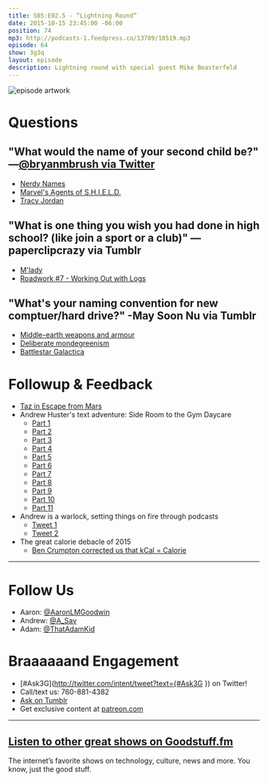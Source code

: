 ```yaml
---
title: S05:E02.5 - “Lightning Round”
date: 2015-10-15 23:45:00 -06:00
position: 74
mp3: http://podcasts-1.feedpress.co/13789/18519.mp3
episode: 64
show: 3g3q
layout: episode
description: Lightning round with special guest Mike Beasterfeld
---
```


![episode artwork][1]

# Questions

## "What would the name of your second child be?" —[@bryanmbrush via Twitter][2]

* [Nerdy Names][3]
* [Marvel's Agents of S.H.I.E.L.D.][4]
* [Tracy Jordan][5]

## "What is one thing you wish you had done in high school? (like join a sport or a club)" —paperclipcrazy via Tumblr

* [M'lady][6]
* [Roadwork #7 - Working Out with Logs][7]

## "What's your naming convention for new comptuer/hard drive?" -May Soon Nu via Tumblr

* [Middle-earth weapons and armour][8]
* [Deliberate mondegreenism][9]
* [Battlestar Galactica][10]

# Followup & Feedback

* [Taz in Escape from Mars][11]
* Andrew Huster's text adventure: Side Room to the Gym Daycare
    * [Part 1][12]
    * [Part 2][13]
    * [Part 3][14]
    * [Part 4][15]
    * [Part 5][16]
    * [Part 6][17]
    * [Part 7][18]
    * [Part 8][19]
    * [Part 9][20]
    * [Part 10][21]
    * [Part 11][22]
* Andrew is a warlock, setting things on fire through podcasts
    * [Tweet 1][23]
    * [Tweet 2][24]
* The great calorie debacle of 2015
    * [Ben Crumpton corrected us that kCal = Calorie][25]

***

# Follow Us
* Aaron: [@AaronLMGoodwin](http://twitter.com/aaronlmgoodwin)
* Andrew: [@A_Sav](http://twitter.com/a_sav)
* Adam: [@ThatAdamKid](http://twitter.com/thatadamkid)

# Braaaaaand Engagement
* [#Ask3G](http://twitter.com/intent/tweet?text={#Ask3G }) on Twitter!
* Call/text us: 760-881-4382
* [Ask on Tumblr](http://3g3q.co/ask)
* Get exclusive content at [patreon.com](http://www.patreon.com/3g3q)

***

## [Listen to other great shows on Goodstuff.fm](http://goodstuff.fm/)
The internet’s favorite shows on technology, culture, news and more. You know, just the good stuff.

[1]: http://l.gdwn.co/1kp1T.jpeg
[2]: https://twitter.com/BryanMBrush/status/601520969665089536
[3]: https://answers.yahoo.com/question/index?qid=20080705181418AAIdfBV
[4]: http://abc.go.com/shows/marvels-agents-of-shield
[5]: https://en.wikipedia.org/wiki/Tracy_Jordan
[6]: https://www.tumblr.com/tagged/m'lady
[7]: http://5by5.tv/roadwork/7
[8]: https://en.wikipedia.org/wiki/List_of_Middle-earth_weapons_and_armour
[9]: http://bit.ly/1k8ER52
[10]: http://www.imdb.com/title/tt0407362/
[11]: https://en.wikipedia.org/wiki/Taz_in_Escape_from_Mars
[12]: http://l.gdwn.co/WEkI
[13]: http://l.gdwn.co/18yrC
[14]: http://l.gdwn.co/10rhG
[15]: http://l.gdwn.co/1kMJ7
[16]: http://l.gdwn.co/1gPsZ
[17]: http://l.gdwn.co/eLv0
[18]: http://l.gdwn.co/1jOJ7
[19]: http://l.gdwn.co/1d06K
[20]: http://l.gdwn.co/13OLI
[21]: http://l.gdwn.co/18eXB
[22]: http://l.gdwn.co/fLJ1
[23]: https://twitter.com/mikeyReiach/status/653942677428420609
[24]: https://twitter.com/mikeyReiach/status/653942756340047872
[25]: https://twitter.com/Bhcrumpton/status/653911485270355968
[26]: http://twitter.com/aaronlmgoodwin
[27]: http://twitter.com/a_sav
[28]: http://twitter.com/mikebeasterfeld
[29]: http://3g3q.co/ask
